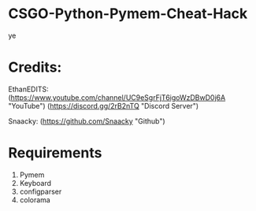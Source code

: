 # CSGO-Python-Pymem-Cheat-Hack

ye

# Credits:
EthanEDITS:
(https://www.youtube.com/channel/UC9eSgrFjT6igoWzDBwD0j6A "YouTube")
(https://discord.gg/2rB2nTQ "Discord Server")

Snaacky:
(https://github.com/Snaacky "Github")

# Requirements
1. Pymem
2. Keyboard
3. configparser
4. colorama
